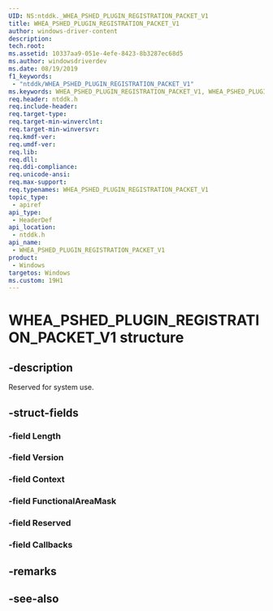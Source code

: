 ```yaml
---
UID: NS:ntddk._WHEA_PSHED_PLUGIN_REGISTRATION_PACKET_V1
title: WHEA_PSHED_PLUGIN_REGISTRATION_PACKET_V1
author: windows-driver-content
description: 
tech.root:
ms.assetid: 10337aa9-051e-4efe-8423-8b3287ec68d5
ms.author: windowsdriverdev
ms.date: 08/19/2019
f1_keywords:
 - "ntddk/WHEA_PSHED_PLUGIN_REGISTRATION_PACKET_V1"
ms.keywords: WHEA_PSHED_PLUGIN_REGISTRATION_PACKET_V1, WHEA_PSHED_PLUGIN_REGISTRATION_PACKET_V1, 
req.header: ntddk.h
req.include-header:
req.target-type:
req.target-min-winverclnt:
req.target-min-winversvr:
req.kmdf-ver:
req.umdf-ver:
req.lib:
req.dll:
req.ddi-compliance:
req.unicode-ansi:
req.max-support:
req.typenames: WHEA_PSHED_PLUGIN_REGISTRATION_PACKET_V1
topic_type: 
 - apiref
api_type: 
 - HeaderDef
api_location: 
 - ntddk.h
api_name: 
 - WHEA_PSHED_PLUGIN_REGISTRATION_PACKET_V1
product: 
 - Windows
targetos: Windows
ms.custom: 19H1
---
```


# WHEA_PSHED_PLUGIN_REGISTRATION_PACKET_V1 structure

## -description

Reserved for system use.

## -struct-fields

### -field Length
 
### -field Version
 
### -field Context
 
### -field FunctionalAreaMask
 
### -field Reserved
 
### -field Callbacks
 

## -remarks

## -see-also
